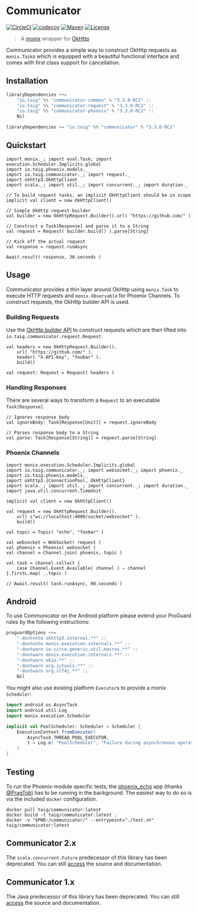 # Communicator

[![CircleCI](https://circleci.com/gh/Taig/communicator/tree/master.svg?style=shield)](https://circleci.com/gh/Taig/communicator/tree/master)
[![codecov](https://codecov.io/gh/Taig/communicator/branch/master/graph/badge.svg)](https://codecov.io/gh/Taig/communicator)
[![Maven](https://img.shields.io/maven-central/v/io.taig/communicator_2.12.svg)](http://search.maven.org/#artifactdetails%7Cio.taig%7Ccommunicator_2.12%7C3.3.0-RC2%7Cjar)
[![License](https://img.shields.io/badge/license-MIT-blue.svg)](https://raw.githubusercontent.com/Taig/Communicator/master/LICENSE)

> A [monix][1] wrapper for [OkHttp][2]

Communicator provides a simple way to construct OkHttp requests as `monix.Task`s which is equipped with a beautiful functional interface and comes with first class support for cancellation.

## Installation

```scala
libraryDependencies ++=
    "io.taig" %% "communicator-common" % "3.3.0-RC2" ::
    "io.taig" %% "communicator-request" % "3.3.0-RC2" ::
    "io.taig" %% "communicator-phoenix" % "3.3.0-RC2" ::
    Nil
```

```scala
libraryDependencies += "io.taig" %% "communicator" % "3.3.0-RC2"
```

## Quickstart

```tut:silent
import monix._; import eval.Task; import execution.Scheduler.Implicits.global
import io.taig.phoenix.models._
import io.taig.communicator._; import request._
import okhttp3.OkHttpClient
import scala._; import util._; import concurrent._; import duration._

// To build request tasks, an implicit OkHttpClient should be in scope
implicit val client = new OkHttpClient()

// Simple OkHttp request builder
val builder = new OkHttpRequest.Builder().url( "https://github.com/" )

// Construct a Task[Response] and parse it to a String
val request = Request( builder.build() ).parse[String]

// Kick off the actual request
val response = request.runAsync
```

```tut:book
Await.result( response, 30.seconds )
```

## Usage

Communicator provides a thin layer around OkHttp using `monix.Task` to execute HTTP requests and `monix.Observable` for Phoenix Channels. To construct requests, the OkHttp builder API is used.

### Building Requests

Use the [OkHttp builder API][2] to construct requests which are then lifted into `io.taig.communicator.request.Request`.

```tut:silent
val headers = new OkHttpRequest.Builder().
    url( "https://github.com/" ).
    header( "X-API-Key", "foobar" ).
    build()

val request: Request = Request( headers )
```

### Handling Responses

There are several ways to transform a `Request` to an executable `Task[Response]`.

```tut:silent
// Ignores response body
val ignoreBody: Task[Response[Unit]] = request.ignoreBody

// Parses response body to a String
val parse: Task[Response[String]] = request.parse[String]
```

### Phoenix Channels

```tut:reset:silent
import monix.execution.Scheduler.Implicits.global
import io.taig.communicator._; import websocket._; import phoenix._
import io.taig.phoenix.models._
import okhttp3.{ConnectionPool, OkHttpClient}
import scala._; import util._; import concurrent._; import duration._
import java.util.concurrent.TimeUnit

implicit val client = new OkHttpClient()

val request = new OkHttpRequest.Builder().
    url( s"ws://localhost:4000/socket/websocket" ).
    build()

val topic = Topic( "echo", "foobar" )

val websocket = WebSocket( request )
val phoenix = Phoenix( websocket )
val channel = Channel.join( phoenix, topic )

val task = channel.collect {
    case Channel.Event.Available( channel ) ⇒ channel
}.firstL.map( _.topic )
```

```tut:book
// Await.result( task.runAsync, 90.seconds )
```

## Android

To use Communicator on the Android platform please extend your ProGuard rules by the following instructions:

```scala
proguardOptions ++=
    "-dontnote okhttp3.internal.**" ::
    "-dontnote monix.execution.internals.**" ::
    "-dontwarn io.circe.generic.util.macros.**" ::
    "-dontwarn monix.execution.internals.**" ::
    "-dontwarn okio.**" ::
    "-dontwarn org.jctools.**" ::
    "-dontwarn org.slf4j.**" ::
    Nil
```

You might also use existing platform `Executor`s to provide a monix `Scheduler`:

```scala
import android.os.AsyncTask
import android.util.Log
import monix.execution.Scheduler

implicit val PoolScheduler: Scheduler = Scheduler {
    ExecutionContext.fromExecutor(
        AsyncTask.THREAD_POOL_EXECUTOR,
        t ⇒ Log.e( "PoolScheduler", "Failure during asynchronous operation", t )
    )
}
```

## Testing

To run the Phoenix-module specific tests, the [phoenix_echo][5] app (thanks [@PragTob][6]) has to be running in the background. The easiest way to do so is via the included `docker` configuration.
```
docker pull taig/communicator:latest
docker build -t taig/communicator:latest .
docker -v "$PWD:/communicator/" --entrypoint="./test.sh" taig/communicator:latest
```

## Communicator 2.x

The `scala.concurrent.Future` predecessor of this library has been deprecated. You can still [access][3] the source and documentation.

## Communicator 1.x

The Java predecessor of this library has been deprecated. You can still [access][4] the source and documentation.

[1]: https://monix.io/
[2]: http://square.github.io/okhttp/
[3]: https://github.com/Taig/Communicator/tree/2.3.2
[4]: https://github.com/Taig/Communicator/tree/f820d08b1cc4d77083e384568ce89223e53ab693
[5]: https://github.com/PragTob/phoenix_echo
[6]: https://github.com/PragTob